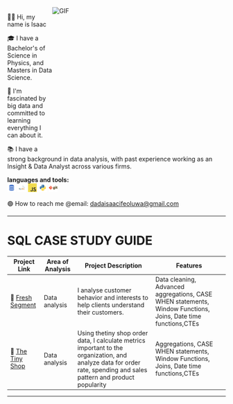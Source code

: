 

<img align="right" alt="GIF" src="https://github.com/abhisheknaiidu/abhisheknaiidu/blob/master/code.gif?raw=true" width="400" height="320" />


👋🏽 Hi, my name is Isaac 

🎓 I have a Bachelor's of Science in Physics, and Masters in Data Science.

🌇 I'm fascinated by big data and committed to learning everything I can about it.

📚 I have a strong background in data analysis, with past experience working as an Insight & Data Analyst across various firms.


**languages and tools:**  
<code><img height="20" src="https://raw.githubusercontent.com/github/explore/80688e429a7d4ef2fca1e82350fe8e3517d3494d/topics/sql/sql.png"></code>
<code><img height="20" src="https://raw.githubusercontent.com/github/explore/80688e429a7d4ef2fca1e82350fe8e3517d3494d/topics/mysql/mysql.png"></code>
<code><img height="20" src="https://raw.githubusercontent.com/github/explore/80688e429a7d4ef2fca1e82350fe8e3517d3494d/topics/javascript/javascript.png"></code>
<code><img height="20" src="https://raw.githubusercontent.com/github/explore/80688e429a7d4ef2fca1e82350fe8e3517d3494d/topics/python/python.png"></code>
<code><img height="20" src="https://raw.githubusercontent.com/github/explore/80688e429a7d4ef2fca1e82350fe8e3517d3494d/topics/git/git.png"></code>

🟢 How to reach me @email:  dadaisaacifeoluwa@gmail.com





***

# SQL CASE STUDY GUIDE

| Project Link | Area of Analysis | Project Description | Features |
|---|---|---|---|
| 🍊 [Fresh Segment](https://github.com/idada29/Case-Study-8---Fresh-Segments-) | Data analysis | I analyse customer behavior and interests to help clients understand their customers.| Data cleaning, Advanced aggregations, CASE WHEN statements, Window Functions, Joins, Date time functions,CTEs |
| 🏦 [The Tiny Shop](https://github.com/idada29/The_Tiny_Shop/tree/main) | Data analysis | Using thetiny shop order data, I calculate metrics important to the organization, and analyze data for order rate, spending and sales pattern and product popularity| Aggregations, CASE WHEN statements, Window Functions, Joins, Date time functions,CTEs|

***




<!---
idada29/idada29 is a ✨ special ✨ repository because its `README.md` (this file) appears on your GitHub profile.
You can click the Preview link to take a look at your changes.
--->
